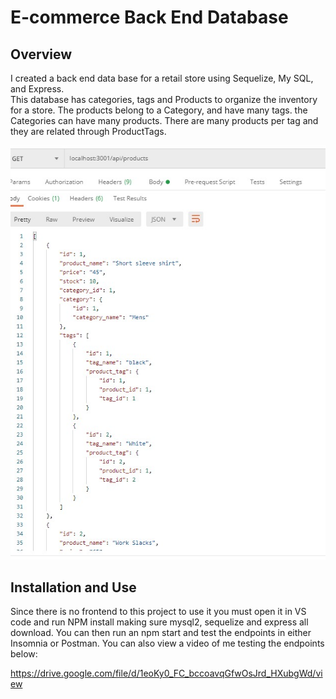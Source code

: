 # E-commerce Back End Database

## Overview

I created a back end data base for a retail store using Sequelize, My SQL, and Express.  
This database has categories, tags and Products to organize the inventory for a store.  The products belong to a Category, and have many tags.
the Categories can have many products.  There are many products per tag and they are related through ProductTags.


![example](assets/img/dataEx.jpg)


## Installation and Use

Since there is no frontend to this project to use it you must open it in VS code and run NPM install making sure mysql2, sequelize and express all download.  You can then run an npm start and test the endpoints in either Insomnia or Postman.  You can also view a video of me testing the endpoints below:

https://drive.google.com/file/d/1eoKy0_FC_bccoavqGfwOsJrd_HXubgWd/view